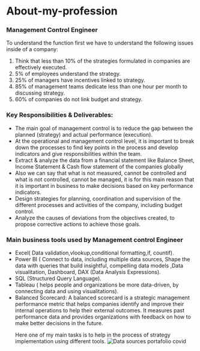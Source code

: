 # About-my-profession

<h3> Management Control Engineer </h3> 

To understand the function first  we have to understand the following issues inside of a company:
<ol>
  <li> Think that less than 10% of the strategies formulated in companies are effectively executed.</li>
  <li> 5% of employees understand the strategy.</li>
  <li> 25% of managers have incentives linked to strategy.</li>
  <li> 85% of management teams dedicate less than one hour per month to discussing strategy.</li>
  <li> 60% of companies do not link budget and strategy.</li>
  </ol>
 
 <h3> Key Responsibilities & Deliverables: </h3> 
<ul>   
<li> The main goal of management control is to reduce the gap between the planned (strategy) and actual performance (execution). </li>
<li> At the operational and management control level, it is important to break down the processes to find key points in the 
process and develop indicators and give responsibilities within the team. </li>
<li> Extract & analyze the data from a financial statement like Balance Sheet, Income Statement & Cash flow statement of the companies globally </li>
<li> Also we can say that what is not measured, cannot be controlled and what is not controlled, cannot be managed, 
     it is for this main reason that it is important in business to make decisions based on key performance indicators. </li>
<li> Design strategies for planning, coordination and supervision of the different processes and activities of the company, including budget control.</li>
<li> Analyze the causes of deviations from the objectives created, to propose corrective actions to achieve those goals.</li>
  </ul>
  
  
  <h3> Main business tools used by Management control Engineer </h3> 
  <ul>
  <li> Excel( Data validation,vlookup,conditional formatting,if, countif). </li> 
  <li> Power BI ( Connect to data, including multiple data sources, Shape the data with queries that build insightful,
       compelling data models ,Data visualitation, Dashboard, DAX (Data Analysis Expressions). </li> 
  <li> SQL (Structured Query Language). </li>
  <li> Tableau ( helps people and organizations be more data-driven, by connecting data and using visualitations). </li>
  <li> Balanced Scorecard: A balanced scorecard is a strategic management performance metric that helps companies identify and improve their internal operations to help their external outcomes. It measures past performance data and provides organizations with feedback on how to make better decisions in the future. </li>
  


Here one of my main tasks is to help in the process of strategy implementation using different tools.
![Data sources portafolio covid](https://user-images.githubusercontent.com/112581327/217890207-1fad060f-3a0f-4820-ab47-acb139528c8f.gif)

